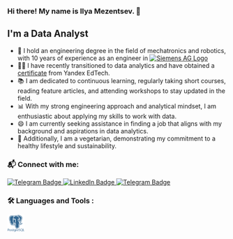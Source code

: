 ### Hi there! My name is Ilya Mezentsev. 🖖
##  I'm a Data Analyst     

- 🤖 I hold an engineering degree in the field of mechatronics and robotics, with 10 years of experience as an engineer in <a href="https://www.mobility.siemens.com/global/en/portfolio/rail/rolling-stock/components-and-systems/traction-converters.html"><img src="https://upload.wikimedia.org/wikipedia/commons/3/3c/Siemens_AG_logo.svg" alt="Siemens AG Logo" width="8%"></a>
- 👨‍💻 I have recently transitioned to data analytics and have obtained a [certificate](https://drive.google.com/drive/u/0/folders/1B0Dtwrm2UAJkPkdgbYcSQYX3wN2gwBMK)  from Yandex EdTech.
- 📚 I am dedicated to continuous learning, regularly taking short courses, reading feature articles, and attending workshops to stay updated in the field. 
- 📊 With my strong engineering approach and analytical mindset, I am enthusiastic about applying my skills to work with data.
- 😄 I am currently seeking assistance in finding a job that aligns with my background and aspirations in data analytics.
- 🥦 Additionally, I am a vegetarian, demonstrating my commitment to a healthy lifestyle and sustainability.

### 📬 Connect with me:
</div>
<div id="badges">
  <a href="mailto:ilya.mezentsev777@gmail.com">
    <img src="https://img.shields.io/badge/Mail-9cf?style=for-the-badge&logo=gmail&logoColor=red" alt="Telegram Badge"/>
  </a>
  <a href="https://www.linkedin.com/in/eliasmezentsev/">
    <img src="https://img.shields.io/badge/LinkedIn-9cf?style=for-the-badge&logo=linkedin&logoColor=blue" alt="LinkedIn Badge"/>
  </a>
  <a href="https://t.me/Optimus96">
    <img src="https://img.shields.io/badge/Telegram-9cf?logo=Telegram&logoColor=blue&style=for-the-badge" alt="Telegram Badge"/>
  </a>
</div>

### 🛠️ Languages and Tools :
<div>
  <img src="https://github.com/devicons/devicon/blob/master/icons/postgresql/postgresql-plain-wordmark.svg" title="PostgreSQL" alt="PostgreSQL" width="40" height="40"/>&nbsp;
  
</div>

<!--
**MezentsevIS/MezentsevIS** is a ✨ _special_ ✨ repository because its `README.md` (this file) appears on your GitHub profile.

Here are some ideas to get you started:

- 🔭 I’m currently working on ...
- 🌱 I’m currently learning ...
- 👯 I’m looking to collaborate on ...
- 🤔 I’m looking for help with ...
- 💬 Ask me about ...
- 📫 How to reach me: ...
- 😄 Pronouns: ...
- ⚡ Fun fact: ...
-->

